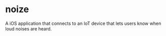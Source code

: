 # noize
A iOS application that connects to an IoT device that lets users know when loud noises are heard.
